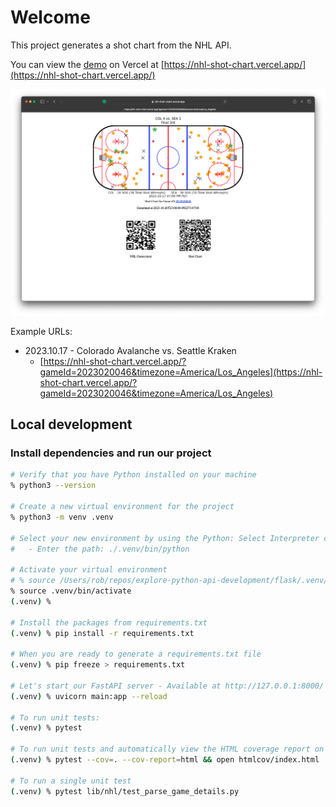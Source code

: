 # Welcome

This project generates a shot chart from the NHL API.

You can view the [demo](https://nhl-shot-chart.vercel.app/) on Vercel at [https://nhl-shot-chart.vercel.app/](https://nhl-shot-chart.vercel.app/)

![](./__screenshots__/01.png)

Example URLs:
- 2023.10.17 - Colorado Avalanche vs. Seattle Kraken 
  - [https://nhl-shot-chart.vercel.app/?gameId=2023020046&timezone=America/Los_Angeles](https://nhl-shot-chart.vercel.app/?gameId=2023020046&timezone=America/Los_Angeles)

## Local development

### Install dependencies and run our project

```sh
# Verify that you have Python installed on your machine
% python3 --version

# Create a new virtual environment for the project
% python3 -m venv .venv

# Select your new environment by using the Python: Select Interpreter command in VS Code
#   - Enter the path: ./.venv/bin/python

# Activate your virtual environment
# % source /Users/rob/repos/explore-python-api-development/flask/.venv/bin/activate
% source .venv/bin/activate
(.venv) %

# Install the packages from requirements.txt
(.venv) % pip install -r requirements.txt

# When you are ready to generate a requirements.txt file
(.venv) % pip freeze > requirements.txt

# Let's start our FastAPI server - Available at http://127.0.0.1:8000/
(.venv) % uvicorn main:app --reload

# To run unit tests:
(.venv) % pytest

# To run unit tests and automatically view the HTML coverage report on macOS:
(.venv) % pytest --cov=. --cov-report=html && open htmlcov/index.html

# To run a single unit test
(.venv) % pytest lib/nhl/test_parse_game_details.py

```
